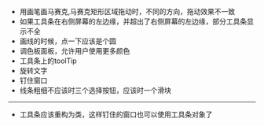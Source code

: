 ﻿- 用画笔画马赛克,马赛克矩形区域拖动时，不同的方向，拖动效果不一致
- 如果工具条在右侧屏幕的左边缘，并超出了右侧屏幕的左边缘，部分工具条显示不全
- 画线的时候，点一下应该是个圆
- 调色板面板，允许用户使用更多颜色
- 工具条上的toolTip
- 旋转文字
- 钉住窗口
- 线条粗细不应该时三个选择按钮，应该时一个滑块
- ----------------------------------
- 工具条应该重构为类，这样钉住的窗口也可以使用工具条对象了
